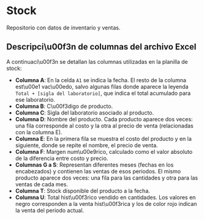 # Stock

Repositorio con datos de inventario y ventas.

## Descripci\u00f3n de columnas del archivo Excel

A continuaci\u00f3n se detallan las columnas utilizadas en la planilla de stock:

- **Columna A**: En la celda `A1` se indica la fecha. El resto de la columna est\u00e1 vac\u00edo, salvo algunas filas donde aparece la leyenda `Total + [sigla del laboratorio]`, que indica el total acumulado para ese laboratorio.
- **Columna B**: C\u00f3digo de producto.
- **Columna C**: Sigla del laboratorio asociado al producto.
- **Columna D**: Nombre del producto. Cada producto aparece dos veces: una fila corresponde al costo y la otra al precio de venta (relacionadas con la columna E).
- **Columna E**: En la primera fila se muestra el costo del producto y en la siguiente, donde se repite el nombre, el precio de venta.
- **Columna F**: Margen num\u00e9rico, calculado como el valor absoluto de la diferencia entre costo y precio.
- **Columnas G a S**: Representan diferentes meses (fechas en los encabezados) y contienen las ventas de esos periodos. El mismo producto aparece dos veces: una fila para las cantidades y otra para las ventas de cada mes.
- **Columna T**: Stock disponible del producto a la fecha.
- **Columna U**: Total hist\u00f3rico vendido en cantidades. Los valores en negro corresponden a la venta hist\u00f3rica y los de color rojo indican la venta del periodo actual.
